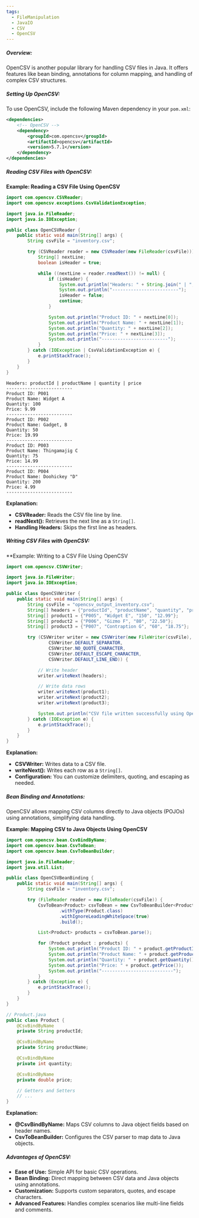 ```yaml
---
tags:
  - FileManipulation
  - JavaIO
  - CSV
  - OpenCSV
---
```


##### **Overview:**
OpenCSV is another popular library for handling CSV files in Java. It offers features like bean binding, annotations for column mapping, and handling of complex CSV structures.

##### **Setting Up OpenCSV:**
To use OpenCSV, include the following Maven dependency in your `pom.xml`:
```xml
<dependencies>
    <!-- OpenCSV -->
    <dependency>
        <groupId>com.opencsv</groupId>
        <artifactId>opencsv</artifactId>
        <version>5.7.1</version>
    </dependency>
</dependencies>
```
##### **Reading CSV Files with OpenCSV:**
**Example: Reading a CSV File Using OpenCSV**
```java
import com.opencsv.CSVReader;
import com.opencsv.exceptions.CsvValidationException;

import java.io.FileReader;
import java.io.IOException;

public class OpenCSVReader {
    public static void main(String[] args) {
        String csvFile = "inventory.csv";

        try (CSVReader reader = new CSVReader(new FileReader(csvFile))) {
            String[] nextLine;
            boolean isHeader = true;

            while ((nextLine = reader.readNext()) != null) {
                if (isHeader) {
                    System.out.println("Headers: " + String.join(" | ", nextLine));
                    System.out.println("-------------------------");
                    isHeader = false;
                    continue;
                }

                System.out.println("Product ID: " + nextLine[0]);
                System.out.println("Product Name: " + nextLine[1]);
                System.out.println("Quantity: " + nextLine[2]);
                System.out.println("Price: " + nextLine[3]);
                System.out.println("-------------------------");
            }
        } catch (IOException | CsvValidationException e) {
            e.printStackTrace();
        }
    }
}
```
```
Headers: productId | productName | quantity | price
-------------------------
Product ID: P001
Product Name: Widget A
Quantity: 100
Price: 9.99
-------------------------
Product ID: P002
Product Name: Gadget, B
Quantity: 50
Price: 19.99
-------------------------
Product ID: P003
Product Name: Thingamajig C
Quantity: 75
Price: 14.99
-------------------------
Product ID: P004
Product Name: Doohickey "D"
Quantity: 200
Price: 4.99
-------------------------
```

**Explanation:**
- **CSVReader:** Reads the CSV file line by line.
- **readNext():** Retrieves the next line as a `String[]`.
- **Handling Headers:** Skips the first line as headers.

##### **Writing CSV Files with OpenCSV:**
**Example: Writing to a CSV File Using OpenCSV
```java
import com.opencsv.CSVWriter;

import java.io.FileWriter;
import java.io.IOException;

public class OpenCSVWriter {
    public static void main(String[] args) {
        String csvFile = "opencsv_output_inventory.csv";
        String[] headers = {"productId", "productName", "quantity", "price"};
        String[] product1 = {"P005", "Widget E", "150", "12.99"};
        String[] product2 = {"P006", "Gizmo F", "80", "22.50"};
        String[] product3 = {"P007", "Contraption G", "60", "18.75"};

        try (CSVWriter writer = new CSVWriter(new FileWriter(csvFile),
                CSVWriter.DEFAULT_SEPARATOR,
                CSVWriter.NO_QUOTE_CHARACTER,
                CSVWriter.DEFAULT_ESCAPE_CHARACTER,
                CSVWriter.DEFAULT_LINE_END)) {

            // Write header
            writer.writeNext(headers);

            // Write data rows
            writer.writeNext(product1);
            writer.writeNext(product2);
            writer.writeNext(product3);

            System.out.println("CSV file written successfully using OpenCSV.");
        } catch (IOException e) {
            e.printStackTrace();
        }
    }
}
```
**Explanation:**
- **CSVWriter:** Writes data to a CSV file.
- **writeNext():** Writes each row as a `String[]`.
- **Configuration:** You can customize delimiters, quoting, and escaping as needed.
##### **Bean Binding and Annotations:**
OpenCSV allows mapping CSV columns directly to Java objects (POJOs) using annotations, simplifying data handling.

**Example: Mapping CSV to Java Objects Using OpenCSV**
```java
import com.opencsv.bean.CsvBindByName;
import com.opencsv.bean.CsvToBean;
import com.opencsv.bean.CsvToBeanBuilder;

import java.io.FileReader;
import java.util.List;

public class OpenCSVBeanBinding {
    public static void main(String[] args) {
        String csvFile = "inventory.csv";

        try (FileReader reader = new FileReader(csvFile)) {
            CsvToBean<Product> csvToBean = new CsvToBeanBuilder<Product>(reader)
                    .withType(Product.class)
                    .withIgnoreLeadingWhiteSpace(true)
                    .build();

            List<Product> products = csvToBean.parse();

            for (Product product : products) {
                System.out.println("Product ID: " + product.getProductId());
                System.out.println("Product Name: " + product.getProductName());
                System.out.println("Quantity: " + product.getQuantity());
                System.out.println("Price: " + product.getPrice());
                System.out.println("---------------------------");
            }
        } catch (Exception e) {
            e.printStackTrace();
        }
    }
}

// Product.java
public class Product {
    @CsvBindByName
    private String productId;

    @CsvBindByName
    private String productName;

    @CsvBindByName
    private int quantity;

    @CsvBindByName
    private double price;

    // Getters and Setters
    // ...
}
```
**Explanation:**
- **@CsvBindByName:** Maps CSV columns to Java object fields based on header names.
- **CsvToBeanBuilder:** Configures the CSV parser to map data to Java objects.
##### **Advantages of OpenCSV:**
- **Ease of Use:** Simple API for basic CSV operations.
- **Bean Binding:** Direct mapping between CSV data and Java objects using annotations.
- **Customization:** Supports custom separators, quotes, and escape characters.
- **Advanced Features:** Handles complex scenarios like multi-line fields and comments.